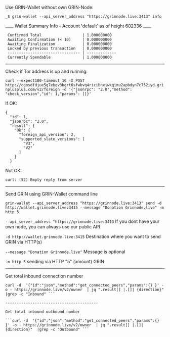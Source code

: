 Use GRIN-Wallet without own GRIN-Node:

```_$ grin-wallet --api_server_address "https://grinnode.live:3413" info```

____ Wallet Summary Info - Account 'default' as of height 602336 ____
```
 Confirmed Total                  | 1.000000000 
 Awaiting Confirmation (< 10)     | 0.000000000 
 Awaiting Finalization            | 0.000000000 
 Locked by previous transaction   | 0.000000000 
 -------------------------------- | ------------- 
 Currently Spendable              | 1.000000000 
```

-----------------------------------------

Check if Tor address is up and running:

```curl --expect100-timeout 10 -X POST http://cgosdfdjue5g7ebqv3bgrt6sfwbvq4ricibnxjwkqimu2apbdyn7c752iyd.grinplusplus.com/v2/foreign -d '{"jsonrpc": "2.0","method": "check_version","id": 1,"params": []}' ```

If OK:

```
{
  "id": 1,
  "jsonrpc": "2.0",
  "result": {
    "Ok": {
      "foreign_api_version": 2,
      "supported_slate_versions": [
        "V3",
        "V2"
      ]
    }
  }
```

Not OK:

```curl: (52) Empty reply from server```


-----------------------------------------

Send GRIN using GRIN-Wallet command line

```grin-wallet --api_server_address "https://grinnode.live:3413" send -d http://wallet.grinnode.live:3415 --message "Donation Grinnode.live" -m http 5```


```--api_server_address "https://grinnode.live:3413```  If you dont have your own node, you can always use our public API

```-d http://wallet.grinnode.live:3415``` Destination where you want to send GRIN via HTTP(s)

```--message "Donation Grinnode.live"``` Message is optional

```-m http 5```  sending via HTTP "5" (amount) GRIN

-----------------------------------------

Get total inbound connection number

```
curl -d  '{"id":"json","method":"get_connected_peers","params":{} }' -o - https://grinnode.live/v2/owner  | jq ".result[] |.[]| {direction}"  |grep -c "Inbound" ```

-----------------------------------------

Get total inbound outbound number

```curl -d  '{"id":"json","method":"get_connected_peers","params":{} }' -o - https://grinnode.live/v2/owner  | jq ".result[] |.[]| {direction}"  |grep -c "Outbound" ```
